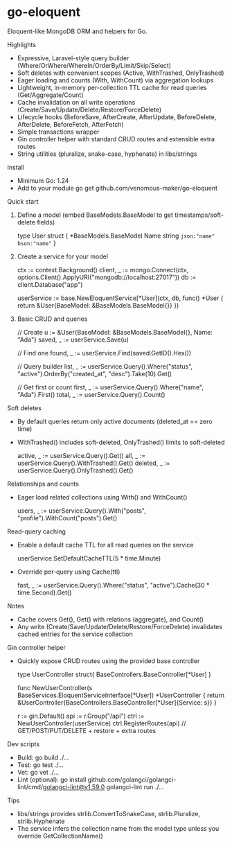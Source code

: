 # go-eloquent

Eloquent-like MongoDB ORM and helpers for Go.

Highlights
- Expressive, Laravel-style query builder (Where/OrWhere/WhereIn/OrderBy/Limit/Skip/Select)
- Soft deletes with convenient scopes (Active, WithTrashed, OnlyTrashed)
- Eager loading and counts (With, WithCount) via aggregation lookups
- Lightweight, in-memory per-collection TTL cache for read queries (Get/Aggregate/Count)
- Cache invalidation on all write operations (Create/Save/Update/Delete/Restore/ForceDelete)
- Lifecycle hooks (BeforeSave, AfterCreate, AfterUpdate, BeforeDelete, AfterDelete, BeforeFetch, AfterFetch)
- Simple transactions wrapper
- Gin controller helper with standard CRUD routes and extensible extra routes
- String utilities (pluralize, snake-case, hyphenate) in libs/strings

Install
- Minimum Go: 1.24
- Add to your module
  go get github.com/venomous-maker/go-eloquent

Quick start
1) Define a model (embed BaseModels.BaseModel to get timestamps/soft-delete fields)

   type User struct {
     *BaseModels.BaseModel
     Name string `json:"name" bson:"name"`
   }

2) Create a service for your model

   ctx := context.Background()
   client, _ := mongo.Connect(ctx, options.Client().ApplyURI("mongodb://localhost:27017"))
   db := client.Database("app")

   userService := base.NewEloquentService[*User](ctx, db, func() *User {
     return &User{BaseModel: &BaseModels.BaseModel{}}
   })

3) Basic CRUD and queries

   // Create
   u := &User{BaseModel: &BaseModels.BaseModel{}, Name: "Ada"}
   saved, _ := userService.Save(u)

   // Find one
   found, _ := userService.Find(saved.GetID().Hex())

   // Query builder
   list, _ := userService.Query().Where("status", "active").OrderBy("created_at", "desc").Take(10).Get()

   // Get first or count
   first, _ := userService.Query().Where("name", "Ada").First()
   total, _ := userService.Query().Count()

Soft deletes
- By default queries return only active documents (deleted_at == zero time)
- WithTrashed() includes soft-deleted, OnlyTrashed() limits to soft-deleted

   active, _ := userService.Query().Get()
   all, _ := userService.Query().WithTrashed().Get()
   deleted, _ := userService.Query().OnlyTrashed().Get()

Relationships and counts
- Eager load related collections using With() and WithCount()

   users, _ := userService.Query().With("posts", "profile").WithCount("posts").Get()

Read-query caching
- Enable a default cache TTL for all read queries on the service

   userService.SetDefaultCacheTTL(5 * time.Minute)

- Override per-query using Cache(ttl)

   fast, _ := userService.Query().Where("status", "active").Cache(30 * time.Second).Get()

Notes
- Cache covers Get(), Get() with relations (aggregate), and Count()
- Any write (Create/Save/Update/Delete/Restore/ForceDelete) invalidates cached entries for the service collection

Gin controller helper
- Quickly expose CRUD routes using the provided base controller

   type UserController struct{ BaseControllers.BaseController[*User] }

   func NewUserController(s BaseServices.EloquentServiceInterface[*User]) *UserController {
     return &UserController{BaseControllers.BaseController[*User]{Service: s}}
   }

   r := gin.Default()
   api := r.Group("/api")
   ctrl := NewUserController(userService)
   ctrl.RegisterRoutes(api) // GET/POST/PUT/DELETE + restore + extra routes

Dev scripts
- Build: go build ./...
- Test:  go test ./...
- Vet:   go vet ./...
- Lint (optional):
  go install github.com/golangci/golangci-lint/cmd/golangci-lint@v1.59.0
  golangci-lint run ./...

Tips
- libs/strings provides strlib.ConvertToSnakeCase, strlib.Pluralize, strlib.Hyphenate
- The service infers the collection name from the model type unless you override GetCollectionName()
